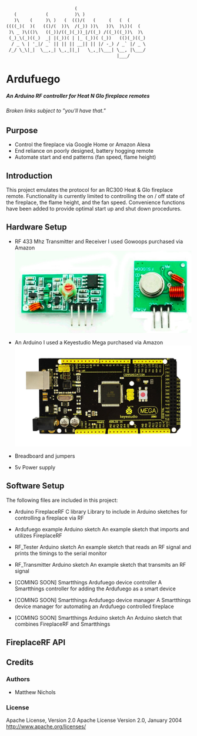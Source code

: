 ```
                          (                           
   (           (          )\ )                        
   )\    (     )\ )   (  (()/(   (     (   (  (       
((((_)(  )(   (()/(  ))\  /(_)) ))\   ))\  )\))(  (   
 )\ _ )\(()\   ((_))/((_)(_))_|/((_) /((_)((_))\  )\  
 (_)_\(_)((_)  _| |(_))( | |_ (_))( (_))   (()(_)((_) 
  / _ \ | '_|/ _` || || || __|| || |/ -_) / _` |/ _ \ 
 /_/ \_\|_|  \__,_| \_,_||_|   \_,_|\___| \__, |\___/ 
                                          |___/       
```
# Ardufuego
##### An Arduino RF controller for Heat N Glo fireplace remotes
###### *Broken links subject to "you'll have that."*

## Purpose
- Control the fireplace via Google Home or Amazon Alexa
- End reliance on poorly designed, battery hogging remote
- Automate start and end patterns (fan speed, flame height)

## Introduction
This project emulates the protocol for an RC300 Heat & Glo fireplace remote.  Functionality is currently limited to controlling the on / off state of the fireplace, the flame height, and the fan speed.  Convenience functions have been added to provide optimal start up and shut down procedures.

## Hardware Setup
- RF 433 Mhz Transmitter and Receiver
I used Gowoops purchased via Amazon
![Gowoops RF TX RX](/images/RF.png?s=200)

- An Arduino
I used a Keyestudio Mega purchased via Amazon
![Keyestudio Mega](/images/mega.jpg)

- Breadboard and jumpers
- 5v Power supply

## Software Setup
The following files are included in this project:
- Arduino FireplaceRF C library
Library to include in Arduino sketches for controlling a fireplace via RF

- Ardufuego example Arduino sketch
An example sketch that imports and utilizes FireplaceRF

- RF_Tester Arduino sketch
An example sketch that reads an RF signal and prints the timings to the serial monitor

- RF_Transmitter Arduino sketch
An example sketch that transmits an RF signal

- [COMING SOON] Smartthings Ardufuego device controller
A Smartthings controller for adding the Ardufuego as a smart device

- [COMING SOON] Smartthings Ardufuego device manager
A Smartthings device manager for automating an Ardufuego controlled fireplace

- [COMING SOON] Smartthings Arduino sketch
An Arduino sketch that combines FireplaceRF and Smartthings

## FireplaceRF API

## Credits
### Authors
* Matthew Nichols

### License
Apache License, Version 2.0 Apache License Version 2.0, January 2004 http://www.apache.org/licenses/
